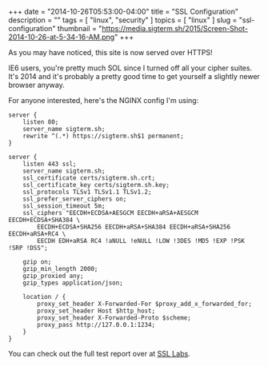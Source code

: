 +++
date        = "2014-10-26T05:53:00-04:00"
title       = "SSL Configuration"
description = ""
tags        = [ "linux", "security" ]
topics      = [ "linux" ]
slug        = "ssl-configuration"
thumbnail   = "https://media.sigterm.sh/2015/Screen-Shot-2014-10-26-at-5-34-16-AM.png"
+++

As you may have noticed, this site is now served over HTTPS!

IE6 users, you're pretty much SOL since I turned off all your cipher suites. It's 2014 and it's probably a pretty good time to get yourself a slightly newer browser anyway.

<!--more-->

For anyone interested, here's the NGINX config I'm using:

```nginx
server {
    listen 80;
    server_name sigterm.sh;
    rewrite ^(.*) https://sigterm.sh$1 permanent;
}

server {
    listen 443 ssl;
    server_name sigterm.sh;
    ssl_certificate certs/sigterm.sh.crt;
    ssl_certificate_key certs/sigterm.sh.key;
    ssl_protocols TLSv1 TLSv1.1 TLSv1.2;
    ssl_prefer_server_ciphers on;
    ssl_session_timeout 5m;
    ssl_ciphers "EECDH+ECDSA+AESGCM EECDH+aRSA+AESGCM EECDH+ECDSA+SHA384 \
        EECDH+ECDSA+SHA256 EECDH+aRSA+SHA384 EECDH+aRSA+SHA256 EECDH+aRSA+RC4 \
        EECDH EDH+aRSA RC4 !aNULL !eNULL !LOW !3DES !MD5 !EXP !PSK !SRP !DSS";

    gzip on;
    gzip_min_length 2000;
    gzip_proxied any;
    gzip_types application/json;

    location / {
        proxy_set_header X-Forwarded-For $proxy_add_x_forwarded_for;
        proxy_set_header Host $http_host;
        proxy_set_header X-Forwarded-Proto $scheme;
        proxy_pass http://127.0.0.1:1234;
    }
}
```

You can check out the full test report over at [SSL Labs](https://www.ssllabs.com/ssltest/analyze.html?d=sigterm.sh).
